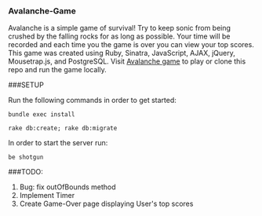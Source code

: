 ### Avalanche-Game

Avalanche is a simple game of survival! Try to keep sonic from being crushed by the falling rocks for as long as possible.
Your time will be recorded and each time you the game is over you can view your top scores. This game was created using Ruby, Sinatra, JavaScript, AJAX, jQuery, Mousetrap.js, and PostgreSQL. Visit [Avalanche game](jb-avalanchegame.herokuapp.com) to play or clone this repo and run the game locally.

###SETUP

Run the following commands in order to get started:
```
bundle exec install
```
```
rake db:create; rake db:migrate
```
In order to start the server run:
```
be shotgun
```


###TODO:

1. Bug: fix outOfBounds method
2. Implement Timer
3. Create Game-Over page displaying User's top scores

